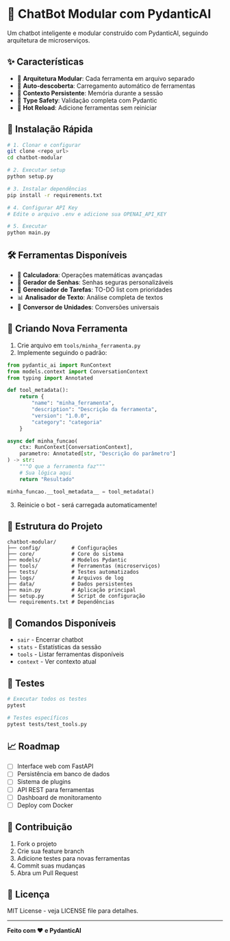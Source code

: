 # 🤖 ChatBot Modular com PydanticAI

Um chatbot inteligente e modular construído com PydanticAI, seguindo arquitetura de microserviços.

## ✨ Características

- 🧩 **Arquitetura Modular**: Cada ferramenta em arquivo separado
- 🔧 **Auto-descoberta**: Carregamento automático de ferramentas
- 💾 **Contexto Persistente**: Memória durante a sessão
- 🎯 **Type Safety**: Validação completa com Pydantic
- 🔄 **Hot Reload**: Adicione ferramentas sem reiniciar

## 🚀 Instalação Rápida

```bash
# 1. Clonar e configurar
git clone <repo_url>
cd chatbot-modular

# 2. Executar setup
python setup.py

# 3. Instalar dependências
pip install -r requirements.txt

# 4. Configurar API Key
# Edite o arquivo .env e adicione sua OPENAI_API_KEY

# 5. Executar
python main.py
```

## 🛠️ Ferramentas Disponíveis

- 🧮 **Calculadora**: Operações matemáticas avançadas
- 🔐 **Gerador de Senhas**: Senhas seguras personalizáveis
- 📝 **Gerenciador de Tarefas**: TO-DO list com prioridades
- 📊 **Analisador de Texto**: Análise completa de textos
- 🔄 **Conversor de Unidades**: Conversões universais

## 🔧 Criando Nova Ferramenta

1. Crie arquivo em `tools/minha_ferramenta.py`
2. Implemente seguindo o padrão:

```python
from pydantic_ai import RunContext
from models.context import ConversationContext
from typing import Annotated

def tool_metadata():
    return {
        "name": "minha_ferramenta",
        "description": "Descrição da ferramenta", 
        "version": "1.0.0",
        "category": "categoria"
    }

async def minha_funcao(
    ctx: RunContext[ConversationContext],
    parametro: Annotated[str, "Descrição do parâmetro"]
) -> str:
    """O que a ferramenta faz"""
    # Sua lógica aqui
    return "Resultado"

minha_funcao.__tool_metadata__ = tool_metadata()
```

3. Reinicie o bot - será carregada automaticamente!

## 📁 Estrutura do Projeto

```
chatbot-modular/
├── config/          # Configurações
├── core/            # Core do sistema
├── models/          # Modelos Pydantic
├── tools/           # Ferramentas (microserviços)
├── tests/           # Testes automatizados
├── logs/            # Arquivos de log
├── data/            # Dados persistentes
├── main.py          # Aplicação principal
├── setup.py         # Script de configuração
└── requirements.txt # Dependências
```

## 🎯 Comandos Disponíveis

- `sair` - Encerrar chatbot
- `stats` - Estatísticas da sessão
- `tools` - Listar ferramentas disponíveis
- `context` - Ver contexto atual

## 🧪 Testes

```bash
# Executar todos os testes
pytest

# Testes específicos
pytest tests/test_tools.py
```

## 📈 Roadmap

- [ ] Interface web com FastAPI
- [ ] Persistência em banco de dados
- [ ] Sistema de plugins
- [ ] API REST para ferramentas
- [ ] Dashboard de monitoramento
- [ ] Deploy com Docker

## 🤝 Contribuição

1. Fork o projeto
2. Crie sua feature branch
3. Adicione testes para novas ferramentas
4. Commit suas mudanças
5. Abra um Pull Request

## 📄 Licença

MIT License - veja LICENSE file para detalhes.

---

**Feito com ❤️ e PydanticAI**
